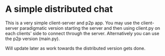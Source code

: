 # A simple distributed chat

This is a very simple client-server and p2p app. You may use the client-server paradigmatic version starting the server and then using client.py on each clients' side to connect through the server. Alternatively you can use the p2p version (main.py).

Will update later as work towards the distributed version gets done.
